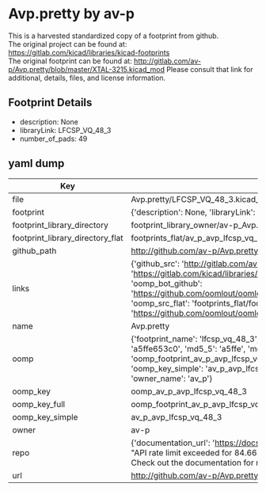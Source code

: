 # Avp.pretty by av-p  
This is a harvested standardized copy of a footprint from github.  
The original project can be found at:  
https://gitlab.com/kicad/libraries/kicad-footprints  
The original footprint can be found at:
http://gitlab.com/av-p/Avp.pretty/blob/master/XTAL-3215.kicad_mod
Please consult that link for additional, details, files, and license information.  
## Footprint Details
* description: None  
* libraryLink: LFCSP_VQ_48_3  
* number_of_pads: 49  
## yaml dump  
| Key | Value |  
| --- | --- |  
| file | Avp.pretty/LFCSP_VQ_48_3.kicad_mod |  
| footprint | {'description': None, 'libraryLink': 'LFCSP_VQ_48_3', 'number_of_pads': 49} |  
| footprint_library_directory | footprint_library_owner/av-p_Avp.pretty |  
| footprint_library_directory_flat | footprints_flat/av_p_avp_lfcsp_vq_48_3/working |  
| github_path | http://github.com/av-p/Avp.pretty/blob/master/LFCSP_VQ_48_3.kicad_mod |  
| links | {'github_src': 'http://gitlab.com/av-p/Avp.pretty/blob/master/XTAL-3215.kicad_mod', 'github_src_repo': 'https://gitlab.com/kicad/libraries/kicad-footprints', 'oomp_bot': 'footprints/av_p_avp_lfcsp_vq_48_3/working', 'oomp_bot_github': 'https://github.com/oomlout/oomlout_oomp_footprint_bot/tree/main/footprints/av_p_avp_lfcsp_vq_48_3/working', 'oomp_src_flat': 'footprints_flat/footprints_flat/av_p_avp_lfcsp_vq_48_3/working', 'oomp_src_flat_github': 'https://github.com/oomlout/oomlout_oomp_footprint_src/tree/main/footprints_flat/av_p_avp_lfcsp_vq_48_3/working'} |  
| name | Avp.pretty |  
| oomp | {'footprint_name': 'lfcsp_vq_48_3', 'library_name': 'avp', 'md5': 'a5ffe653c030d1c38f474fe098431de2', 'md5_10': 'a5ffe653c0', 'md5_5': 'a5ffe', 'md5_6': 'a5ffe6', 'oomp_key': 'oomp_av_p_avp_lfcsp_vq_48_3', 'oomp_key_extra': 'oomp_footprint_av_p_avp_lfcsp_vq_48_3', 'oomp_key_full': 'oomp_footprint_av_p_avp_lfcsp_vq_48_3_a5ffe6', 'oomp_key_simple': 'av_p_avp_lfcsp_vq_48_3', 'original_filename': 'Avp.pretty/LFCSP_VQ_48_3.kicad_mod', 'owner_name': 'av_p'} |  
| oomp_key | oomp_av_p_avp_lfcsp_vq_48_3 |  
| oomp_key_full | oomp_footprint_av_p_avp_lfcsp_vq_48_3 |  
| oomp_key_simple | av_p_avp_lfcsp_vq_48_3 |  
| owner | av-p |  
| repo | {'documentation_url': 'https://docs.github.com/rest/overview/resources-in-the-rest-api#rate-limiting', 'message': "API rate limit exceeded for 84.66.173.59. (But here's the good news: Authenticated requests get a higher rate limit. Check out the documentation for more details.)"} |  
| url | http://github.com/av-p/Avp.pretty |  

